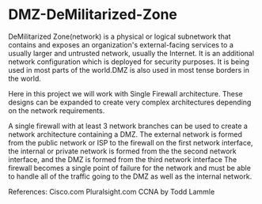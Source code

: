 # DMZ-DeMilitarized-Zone
DeMilitarized Zone(network)  is a physical or logical subnetwork that contains and exposes an organization's external-facing services to a usually larger and untrusted network, usually the Internet. It is an additional network configuration which is deployed for security purposes. It is being used in most parts of the world.DMZ is also used in most tense borders in the world.

Here in this project we will work with Single Firewall architecture. These designs can be expanded to create very complex architectures depending  on the network requirements.

A single firewall with at least 3 network branches can be used to create a network architecture containing a DMZ. The external network is formed from the public network or ISP to the firewall on the first network interface, the internal or private network is formed from the the second network interface, and the DMZ is formed from the third network interface The firewall becomes a single point of failure for the network and must be able to handle all of the  traffic going to the DMZ as well as the internal network.

References:
Cisco.com
Pluralsight.com
CCNA by Todd Lammle
